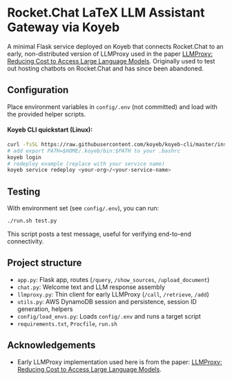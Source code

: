 # Rocket.Chat LaTeX LLM Assistant Gateway via  Koyeb
A minimal Flask service deployed on Koyeb that connects Rocket.Chat to an early, non-distributed version of LLMProxy used in the paper [LLMProxy: Reducing Cost to Access Large Language Models](https://arxiv.org/pdf/2410.11857). Originally used to test out hosting chatbots on Rocket.Chat and has since been abandoned.

## Configuration
Place environment variables in `config/.env` (not committed) and load with the provided helper scripts.

#### Koyeb CLI quickstart (Linux):
```bash
curl -fsSL https://raw.githubusercontent.com/koyeb/koyeb-cli/master/install.sh | sh
# add export PATH=$HOME/.koyeb/bin:$PATH to your .bashrc
koyeb login
# redeploy example (replace with your service name)
koyeb service redeploy <your-org>/<your-service-name>
```

## Testing
With environment set (see `config/.env`), you can run:
```bash
./run.sh test.py
```
This script posts a test message, useful for verifying end-to-end connectivity.

## Project structure
- `app.py`: Flask app, routes (`/query`, `/show_sources`, `/upload_document`)
- `chat.py`: Welcome text and LLM response assembly
- `llmproxy.py`: Thin client for early LLMProxy (`/call`, `/retrieve`, `/add`)
- `utils.py`: AWS DynamoDB session and persistence, session ID generation, helpers
- `config/load_envs.py`: Loads `config/.env` and runs a target script
- `requirements.txt`, `Procfile`, `run.sh`

## Acknowledgements
- Early LLMProxy implementation used here is from the paper: [LLMProxy: Reducing Cost to Access Large Language Models](https://arxiv.org/pdf/2410.11857).
